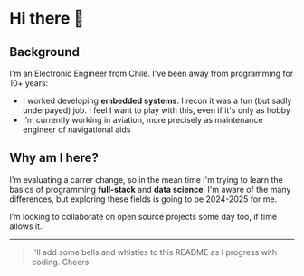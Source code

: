 # Hi there 👋

## Background

I'm an Electronic Engineer from Chile. I've been away from programming for 10+ years:

- I worked developing **embedded systems**. I recon it was a fun (but sadly underpayed) job. I feel I want to play with this, even if it's only as hobby
- I’m currently working in aviation, more precisely as maintenance engineer of navigational aids


## Why am I here?

I'm evaluating a carrer change, so in the mean time I'm trying to learn the basics of programming **full-stack**
and **data science**. I'm aware of the many differences, but exploring these fields is going to be 2024-2025 for me.

I’m looking to collaborate on open source projects some day too, if time allows it.

---

> I'll add some bells and whistles to this README as I progress with coding. Cheers!


<!--
- 🤔 I’m looking for help with ...
- 💬 Ask me about ...
- 📫 How to reach me: ...
- 😄 Pronouns: ...
- ⚡ Fun fact: ...
-->
